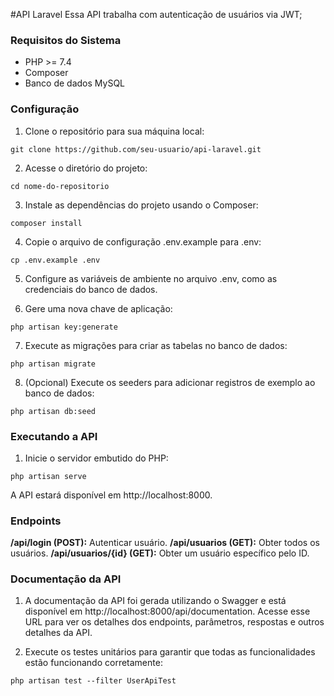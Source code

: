 #API Laravel
Essa API trabalha com autenticação de usuários via JWT;

### Requisitos do Sistema
- PHP >= 7.4
- Composer
- Banco de dados MySQL
### Configuração
1.  Clone o repositório para sua máquina local:


`git clone https://github.com/seu-usuario/api-laravel.git`

2.  Acesse o diretório do projeto:


`cd nome-do-repositorio`

3. Instale as dependências do projeto usando o Composer:

`composer install`

4. Copie o arquivo de configuração .env.example para .env:

`cp .env.example .env`

5.   Configure as variáveis de ambiente no arquivo .env, como as credenciais do banco de dados.

6.  Gere uma nova chave de aplicação:

`php artisan key:generate`

7.  Execute as migrações para criar as tabelas no banco de dados:

`php artisan migrate`

8.  (Opcional) Execute os seeders para adicionar registros de exemplo ao banco de dados:

`php artisan db:seed`

### Executando a API
1. Inicie o servidor embutido do PHP:

`php artisan serve`

A API estará disponível em http://localhost:8000.

### Endpoints
**/api/login (POST):** Autenticar usuário.
**/api/usuarios (GET):** Obter todos os usuários.
**/api/usuarios/{id} (GET):** Obter um usuário específico pelo ID.

### Documentação da API
1. A documentação da API foi gerada utilizando o Swagger e está disponível em http://localhost:8000/api/documentation. Acesse esse URL para ver os detalhes dos endpoints, parâmetros, respostas e outros detalhes da API.

2. Execute os testes unitários para garantir que todas as funcionalidades estão funcionando corretamente:

`php artisan test --filter UserApiTest`
